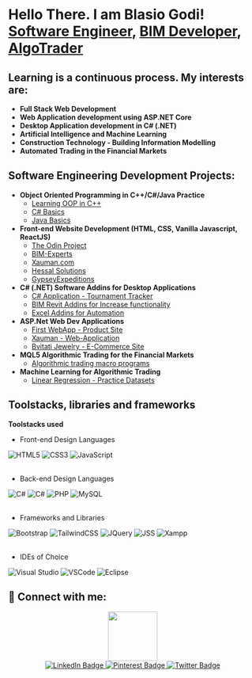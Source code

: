 <h1>Hello There. I am Blasio Godi! <br/><a href="https://github.com/BlasioGodi">Software Engineer</a>, <a href="https://www.linkedin.com/in/godfrey-muhinda">BIM Developer</a>, <a href="https://tradersliquidity.com">AlgoTrader</a></h1>

<h2>Learning is a continuous process. My interests are:</h2>

- <b>Full Stack Web Development</b>
- <b>Web Application development using ASP.NET Core</b>
- <b>Desktop Application development in C# (.NET)</b>
- <b>Artificial Intelligence and Machine Learning</b>
- <b>Construction Technology - Building Information Modelling</b>
- <b>Automated Trading in the Financial Markets</b>

<h2>Software Engineering Development Projects:</h2>

- <b>Object Oriented Programming in C++/C#/Java Practice</b>
  - [Learning OOP in C++](https://github.com/BlasioGodi/Functions-and-Algorithms)
  - [C# Basics](https://github.com/BlasioGodi/C-Sharp-Basics)
  - [Java Basics](https://github.com/BlasioGodi/Java-Basics)
- <b>Front-end Website Development (HTML, CSS, Vanilla Javascript, ReactJS)</b>
  - [The Odin Project](https://github.com/BlasioGodi/The-Odin-Project)
  - [BIM-Experts](https://github.com/BlasioGodi/BIM-Experts)
  - [Xauman.com](https://github.com/BlasioGodi/Xauman.com)
  - [Hessal Solutions](https://github.com/BlasioGodi/hessal-solutions)
  - [GypseyExpeditions](https://github.com/BlasioGodi/GypseyExpeditions)
- <b>C# (.NET) Software Addins for Desktop Applications</b>
  - [C# Application - Tournament Tracker](https://github.com/BlasioGodi/Tournament-Tracker)
  - [BIM Revit Addins for Increase functionality](https://github.com/BlasioGodi/Revit-Addins)
  - [Excel Addins for Automation](https://github.com/BlasioGodi/Excel-Addins)
- <b>ASP.Net Web Dev Applications</b>
  - [First WebApp - Product Site](https://github.com/BlasioGodi/)
  - [Xauman - Web-Application](https://github.com/BlasioGodi/Xauman-Webapp)
  - [Bvitati Jewelry - E-Commerce Site](https://github.com/BlasioGodi/Bvitati)
- <b>MQL5 Algorithmic Trading for the Financial Markets</b>
  - [Algorithmic trading macro programs](https://github.com/BlasioGodi/ExpertFunctions)
- <b>Machine Learning for Algorithmic Trading</b>
  - [Linear Regression - Practice Datasets](https://github.com/BlasioGodi/Machine-Learning-For-Algorithmic-Trading)

<h2>Toolstacks, libraries and frameworks</h2>

<b>Toolstacks used</b>
  - Front-end Design Languages
  <div id="badges" align="Left">
    <img src="https://img.shields.io/badge/HTML5-E34F26?style=for-the-badge&logo=html5&logoColor=white" alt="HTML5"/>
    <img src="https://img.shields.io/badge/CSS3-1572B6?style=for-the-badge&logo=css3&logoColor=white" alt="CSS3"/>
    <img src="https://img.shields.io/badge/JavaScript-323330?style=for-the-badge&logo=javascript&logoColor=F7DF1E" alt="JavaScript"/>
</div>
<br>

  - Back-end Design Languages
  <div id="badges" align="Left">
    <img src="https://img.shields.io/badge/C%23-239120?style=for-the-badge&logo=c-sharp&logoColor=white" alt="C#"/>
  <img src="https://img.shields.io/badge/Python-FFD43B?style=for-the-badge&logo=python&logoColor=blue" alt="C#"/>
    <img src="https://img.shields.io/badge/PHP-777BB4?style=for-the-badge&logo=php&logoColor=white" alt="PHP"/>
    <img src="https://img.shields.io/badge/MySQL-005C84?style=for-the-badge&logo=mysql&logoColor=white" alt="MySQL"/>
</div>
<br>

  - Frameworks and Libraries
  <div id="badges" align="Left">
    <img src="https://img.shields.io/badge/Bootstrap-563D7C?style=for-the-badge&logo=bootstrap&logoColor=white" alt="Bootstrap"/>
  	<img src="https://img.shields.io/badge/Tailwind_CSS-38B2AC?style=for-the-badge&logo=tailwind-css&logoColor=white" alt="TailwindCSS"/>
    <img src="https://img.shields.io/badge/jQuery-0769AD?style=for-the-badge&logo=jquery&logoColor=white" alt="JQuery"/>
    <img src="https://img.shields.io/badge/JSS-F7DF1E?style=for-the-badge&logo=JSS&logoColor=white" alt="JSS"/> 
    <img src="https://img.shields.io/badge/Xampp-F37623?style=for-the-badge&logo=xampp&logoColor=white" alt="Xampp"/>   
</div>

<br>

  - IDEs of Choice
  <div id="badges" align="Left">
    <img src="https://img.shields.io/badge/Visual_Studio-5C2D91?style=for-the-badge&logo=visual%20studio&logoColor=white" alt="Visual Studio"/>
    <img src="https://img.shields.io/badge/VSCode-0078D4?style=for-the-badge&logo=visual%20studio%20code&logoColor=white" alt="VSCode"/>
    <img src="https://img.shields.io/badge/Eclipse-2C2255?style=for-the-badge&logo=eclipse&logoColor=white" alt="Eclipse"/>   
</div>


<h2> 🤳 Connect with me:</h2>
<div id="header" align="center">
  <img src="https://media.giphy.com/media/M9gbBd9nbDrOTu1Mqx/giphy.gif" width="100"/>
</div>
<div id="badges" align="center">
  <a href="https://linkedin.com/in/godfrey-muhinda/">
    <img src="https://img.shields.io/badge/LinkedIn-blue?style=for-the-badge&logo=linkedin&logoColor=white" alt="LinkedIn Badge"/>
  </a>
  <a href="https://www.pinterest.com/bimexke/">
    <img src="https://img.shields.io/badge/pinterest-red?style=for-the-badge&logo=pinterest&logoColor=white" alt="Pinterest Badge"/>
  </a>
  <a href="Lhttps://twitter.com/TLiquidity1">
    <img src="https://img.shields.io/badge/Twitter-blue?style=for-the-badge&logo=twitter&logoColor=white" alt="Twitter Badge"/>
  </a>
</div>

<div align="center">
<img src="https://komarev.com/ghpvc/?username=BlasioGodi&style=flat-square&color=blue" alt=""/>
</div>
